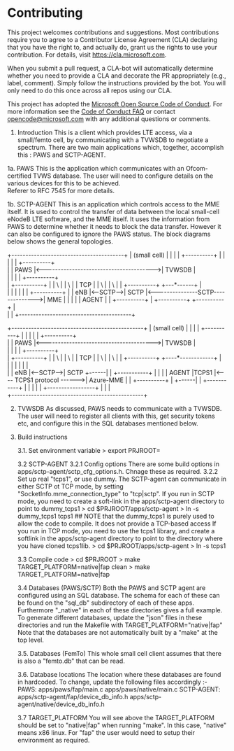 
# Contributing

This project welcomes contributions and suggestions.  Most contributions require you to agree to a
Contributor License Agreement (CLA) declaring that you have the right to, and actually do, grant us
the rights to use your contribution. For details, visit https://cla.microsoft.com.

When you submit a pull request, a CLA-bot will automatically determine whether you need to provide
a CLA and decorate the PR appropriately (e.g., label, comment). Simply follow the instructions
provided by the bot. You will only need to do this once across all repos using our CLA.

This project has adopted the [Microsoft Open Source Code of Conduct](https://opensource.microsoft.com/codeofconduct/).
For more information see the [Code of Conduct FAQ](https://opensource.microsoft.com/codeofconduct/faq/) or
contact [opencode@microsoft.com](mailto:opencode@microsoft.com) with any additional questions or comments.


1. Introduction
This is a client which provides LTE access, via a small/femto cell, by communicating with a TVWSDB to negotiate a spectrum. 
There are two main applications which, together, accomplish this : PAWS and SCTP-AGENT.

1a.  PAWS
This is the application which communicates with an Ofcom-certified TVWS database.  The user will need to configure details on the various devices for this to be achieved.  
Referer to RFC 7545 for more details.

1b. SCTP-AGENT 
This is an application which controls access to the MME itself.   It is used to control the transfer of data between the local small-cell eNodeB LTE software, and the MME itself.
It uses the information from PAWS to determine whether it needs to block the data transfer.  However it can also be configured to ignore the PAWS status.
The block diagrams below shows the general topologies.
 

+----------------------------------------+
|             (small cell)               |
|                                        |
|                   +----------+         |
|					|          |         |                               +----------+                                                
|					|   PAWS   |<--------------------------------------->| TVWSDB   |    
|					|          |         |                               +----------+   
|                   +----------+         |
|                        \               |
|						  \              |
|						  TCP            |
|						    \            |
| 						     \           |
|   +----------+          +---*------+   |                              
|	|          |          |          |   |                               +----------+
|	|  eNB     |<--SCTP-->|   SCTP   |<---------------SCTP-------------->|   MME    |
|	|          |          |   AGENT  |   |                               +----------+
|   +----------+          +----------+   |                              
|                                        |
+----------------------------------------+




+-----------------------------------------------+
|                 (small cell)                  |
|                                               |
|                   +----------+                |
|                   |          |                |                        +----------+                                                
|                   |   PAWS   |<--------------------------------------->| TVWSDB   |    
|                   |          |                |                        +----------+   
|                   +----------+                |
|                         \                     |
|                          \                    |
|                          TCP                  |
|                            \                  |
|                             \                 |
|   +----------+          +----*------------+   |                              
|   |          |          |                 |   |              
|   |  eNB     |<--SCTP-->|   SCTP   +------|   |                        +-----------+
|   |          |          |   AGENT  |TCPS1 |<---- TCPS1 protocol ------>| Azure-MME |
|   +----------+          |          +------|   |                        +-----------+
|                         |                 |   |
|                         +-----------------+   |
|                                               |						      
+-----------------------------------------------+


2. TVWSDB
As discussed, PAWS needs to communicate with a TVWSDB.  The user will need to register all clients with this, get security tokens etc, and configure this in the SQL databases mentioned below.



3. Build instructions

    3.1. Set environment variable
        > export PRJROOT=<root-dir-containing-apps-and-libs>


	3.2 SCTP-AGENT
		3.2.1 Config options
			There are some build options in apps/sctp-agent/sctp_cfg_options.h.   Chnage these as required.
		3.2.2  Set up real "tcps1", or use dummy.
			The SCTP-agent can communicate in either SCTP ot TCP mode, by setting "SocketInfo.mme_connection_type" to "tcp|sctp".
			If you run in SCTP mode, you need to create a soft-link in the apps/sctp-agent directory to point to dummy_tcps1
			  > cd $PRJROOT/apps/sctp-agent
			  > ln -s dummy_tcps1 tcps1
			  ## NOTE that the dummy_tcps1 is purely used to allow the code to compile.  It does not provide a TCP-based access
			If you run in TCP mode, you need to use the tcps1 library, and create a softlink in the apps/sctp-agent directory to point to the directory where you have cloned tcps1lib.
			  > cd $PRJROOT/apps/sctp-agent
			  > ln -s <tcps1lib-directory> tcps1


    3.3  Compile code
        > cd $PRJROOT
        > make TARGET_PLATFORM=native|fap clean
        > make TARGET_PLATFORM=native|fap 


    3.4 Databases (PAWS/SCTP)
    Both the PAWS and SCTP agent are configured using an SQL database.
    The schema for each of these can be found on the "sql_db" subdirectory of each of these apps.  
    Furthermore "<app>_native" in each of these directories gives a full example.
    To generate different databases, update the "json" files in these directories and run the Makefile with TARGET_PLATFORM="native|fap"
    Note that the databases are not automatically built by a "make" at the top level.


    3.5. Databases (FemTo)
    This whole small cell client assumes that there is also a "femto.db" that can be read.


    3.6. Database locations
    The location where these databases are found in hardcoded.  To change, update the following files accordingly :-
        PAWS:
            apps/paws/fap/main.c
            apps/paws/native/main.c
        SCTP-AGENT:
            apps/sctp-agent/fap/device_db_info.h
            apps/sctp-agent/native/device_db_info.h

    3.7 TARGET_PLATFORM
    You will see above the TARGET_PLATFORM should be set to "native|fap" when running "make".
    In this case, "native" means x86 linux.
    For "fap" the user would need to setup their environment as required. 
